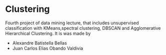 # Clustering
Fourth project of data mining lecture, that includes unsupervised classification with KMeans,spectral clustering, DBSCAN and Agglomerative Hierarchical Clustering. It is was made by
* Alexandre Batistella Bellas
* Juan Carlos Elias Obando Valdivia
